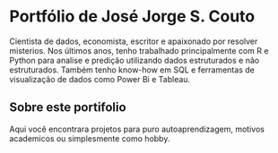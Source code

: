 # Portfólio de José Jorge S. Couto

Cientista de dados, economista, escritor e apaixonado por resolver misterios. Nos últimos anos,
tenho trabalhado principalmente com R e Python para analise e predição utilizando dados estruturados e não estruturados. Também tenho know-how em SQL e ferramentas de visualização de dados como Power Bi e Tableau.

## Sobre este portifolio 

Aqui você encontrara projetos para puro autoaprendizagem, motivos academicos ou simplesmente como hobby. 
